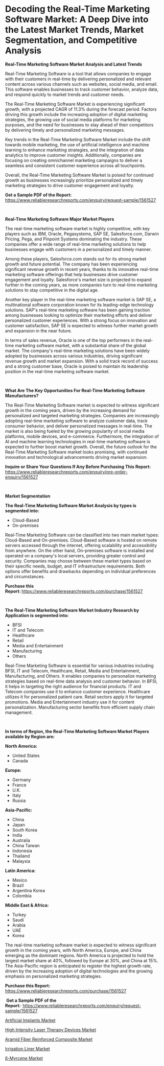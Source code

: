 <p><h1>Decoding the Real-Time Marketing Software Market: A Deep Dive into the Latest Market Trends, Market Segmentation, and Competitive Analysis</h1></p><p><strong>Real-Time Marketing Software Market Analysis and Latest Trends</strong></p>
<p><p>Real-Time Marketing Software is a tool that allows companies to engage with their customers in real-time by delivering personalized and relevant content across various channels such as websites, social media, and email. This software enables businesses to track customer behavior, analyze data, and respond quickly to market trends and customer needs.</p><p>The Real-Time Marketing Software Market is experiencing significant growth, with a projected CAGR of 11.3% during the forecast period. Factors driving this growth include the increasing adoption of digital marketing strategies, the growing use of social media platforms for marketing purposes, and the need for businesses to stay ahead of their competitors by delivering timely and personalized marketing messages.</p><p>Key trends in the Real-Time Marketing Software Market include the shift towards mobile marketing, the use of artificial intelligence and machine learning to enhance marketing strategies, and the integration of data analytics to improve customer insights. Additionally, companies are focusing on creating omnichannel marketing campaigns to deliver a seamless and consistent customer experience across all touchpoints.</p><p>Overall, the Real-Time Marketing Software Market is poised for continued growth as businesses increasingly prioritize personalized and timely marketing strategies to drive customer engagement and loyalty.</p></p>
<p><strong>Get a Sample PDF of the Report:&nbsp;</strong> <a href="https://www.reliableresearchreports.com/enquiry/request-sample/1561527">https://www.reliableresearchreports.com/enquiry/request-sample/1561527</a></p>
<p>&nbsp;</p>
<p><strong>Real-Time Marketing Software Major Market Players</strong></p>
<p><p>The real-time marketing software market is highly competitive, with key players such as IBM, Oracle, Pegasystems, SAP SE, Salesforce.com, Darwin Pricing, Pega, and Pinpoint Systems dominating the industry. These companies offer a wide range of real-time marketing solutions to help businesses engage with customers in a personalized and timely manner.</p><p>Among these players, Salesforce.com stands out for its strong market growth and future potential. The company has been experiencing significant revenue growth in recent years, thanks to its innovative real-time marketing software offerings that help businesses drive customer engagement and loyalty. Salesforce's market size is projected to expand further in the coming years, as more companies turn to real-time marketing solutions to stay competitive in the digital age.</p><p>Another key player in the real-time marketing software market is SAP SE, a multinational software corporation known for its leading-edge technology solutions. SAP's real-time marketing software has been gaining traction among businesses looking to optimize their marketing efforts and deliver personalized customer experiences. With a strong focus on innovation and customer satisfaction, SAP SE is expected to witness further market growth and expansion in the near future.</p><p>In terms of sales revenue, Oracle is one of the top performers in the real-time marketing software market, with a substantial share of the global market. The company's real-time marketing solutions have been widely adopted by businesses across various industries, driving significant revenue growth and market expansion. With a solid track record of success and a strong customer base, Oracle is poised to maintain its leadership position in the real-time marketing software market.</p></p>
<p>&nbsp;</p>
<p><strong>What Are The Key Opportunities For Real-Time Marketing Software Manufacturers?</strong></p>
<p><p>The Real-Time Marketing Software market is expected to witness significant growth in the coming years, driven by the increasing demand for personalized and targeted marketing strategies. Companies are increasingly adopting real-time marketing software to analyze customer data, track consumer behavior, and deliver personalized messages in real-time. The market is also being fueled by the growing popularity of social media platforms, mobile devices, and e-commerce. Furthermore, the integration of AI and machine learning technologies in real-time marketing software is expected to further boost market growth. Overall, the future outlook for the Real-Time Marketing Software market looks promising, with continued innovation and technological advancements driving market expansion.</p></p>
<p><strong>Inquire or Share Your Questions If Any Before Purchasing This Report:</strong> <a href="https://www.reliableresearchreports.com/enquiry/pre-order-enquiry/1561527">https://www.reliableresearchreports.com/enquiry/pre-order-enquiry/1561527</a></p>
<p>&nbsp;</p>
<p><strong>Market Segmentation</strong></p>
<p><strong>The Real-Time Marketing Software Market Analysis by types is segmented into:</strong></p>
<p><ul><li>Cloud-Based</li><li>On-premises</li></ul></p>
<p><p>Real-Time Marketing Software can be classified into two main market types: Cloud-Based and On-premises. Cloud-Based software is hosted on remote servers accessed through the internet, offering scalability and accessibility from anywhere. On the other hand, On-premises software is installed and operated on a company's local servers, providing greater control and security. Companies may choose between these market types based on their specific needs, budget, and IT infrastructure requirements. Both options offer benefits and drawbacks depending on individual preferences and circumstances.</p></p>
<p><strong>Purchase this Report:&nbsp;</strong><a href="https://www.reliableresearchreports.com/purchase/1561527">https://www.reliableresearchreports.com/purchase/1561527</a></p>
<p>&nbsp;</p>
<p><strong>The Real-Time Marketing Software Market Industry Research by Application is segmented into:</strong></p>
<p><ul><li>BFSI</li><li>IT and Telecom</li><li>Healthcare</li><li>Retail</li><li>Media and Entertainment</li><li>Manufacturing</li><li>Others</li></ul></p>
<p><p>Real-Time Marketing Software is essential for various industries including BFSI, IT and Telecom, Healthcare, Retail, Media and Entertainment, Manufacturing, and Others. It enables companies to personalize marketing strategies based on real-time data analysis and customer behavior. In BFSI, it helps in targeting the right audience for financial products. IT and Telecom companies use it to enhance customer experience. Healthcare utilizes it for personalized patient care. Retail sectors apply it for targeted promotions. Media and Entertainment industry use it for content personalization. Manufacturing sector benefits from efficient supply chain management.</p></p>
<p>&nbsp;</p>
<p><strong>In terms of Region, the Real-Time Marketing Software Market Players available by Region are:</strong></p>
<p>
    <p> <strong> North America: </strong>
        <ul>
            <li>United States</li>
            <li>Canada</li>
        </ul>
        </p> 
    <p> <strong> Europe: </strong>
        <ul>
            <li>Germany</li>
            <li>France</li>
            <li>U.K.</li>
            <li>Italy</li>
            <li>Russia</li>
        </ul>
        </p> 
    <p> <strong> Asia-Pacific: </strong>
        <ul>
            <li>China</li>
            <li>Japan</li>
            <li>South Korea</li>
            <li>India</li>
            <li>Australia</li>
            <li>China Taiwan</li>
            <li>Indonesia</li>
            <li>Thailand</li>
            <li>Malaysia</li>
        </ul>
        </p> 
    <p> <strong> Latin America: </strong>
        <ul>
            <li>Mexico</li>
            <li>Brazil</li>
            <li>Argentina Korea</li>
            <li>Colombia</li>
        </ul>
        </p> 
    <p> <strong> Middle East & Africa: </strong>
        <ul>
            <li>Turkey</li>
            <li>Saudi</li>
            <li>Arabia</li>
            <li>UAE</li>
            <li>Korea</li>
        </ul>
    </p>
    </p>
<p><p>The real-time marketing software market is expected to witness significant growth in the coming years, with North America, Europe, and China emerging as the dominant regions. North America is projected to hold the largest market share at 40%, followed by Europe at 30%, and China at 15%. The Asia-Pacific region is anticipated to register the highest growth rate, driven by the increasing adoption of digital technologies and the growing emphasis on personalized marketing strategies.</p></p>
<p><strong>Purchase this Report: </strong><a href="https://www.reliableresearchreports.com/purchase/1561527">https://www.reliableresearchreports.com/purchase/1561527</a></p>
<p>&nbsp;<strong>Get a Sample PDF of the Report:&nbsp;&nbsp;</strong><a href="https://www.reliableresearchreports.com/enquiry/request-sample/1561527">https://www.reliableresearchreports.com/enquiry/request-sample/1561527</a></p>
<p><strong></strong></p>
<p><p><a href="https://medium.com/@kelsitorphy644/artificial-implants-market-share-evolution-and-market-growth-trends-2024-2031-9f7aa41db8f7">Artificial Implants Market</a></p><p><a href="https://issuu.com/reportprime-2/docs/high-intensity-laser-therapy-devices-market-size-2">High Intensity Laser Therapy Devices Market</a></p><p><a href="https://github.com/prosalinda88/Market-Research-Report-List-3/blob/main/aramid-fiber-reinforced-composite-market.md">Aramid Fiber Reinforced Composite Market</a></p><p><a href="https://issuu.com/reportprime-2/docs/irrigation-liner-market-size-2030.pptx">Irrigation Liner Market</a></p><p><a href="https://github.com/NorbertYates/Market-Research-Report-List-3/blob/main/b-myrcene-market.md">β-Myrcene Market</a></p></p>